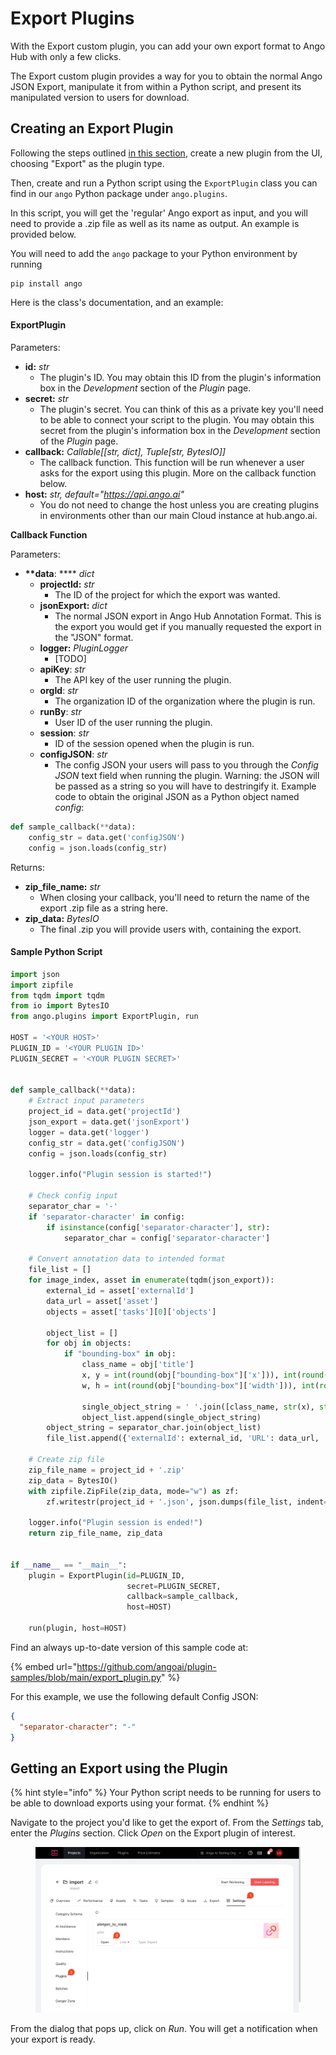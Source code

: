 # Export Plugins

With the Export custom plugin, you can add your own export format to Ango Hub with only a few clicks.

The Export custom plugin provides a way for you to obtain the normal Ango JSON Export, manipulate it from within a Python script, and present its manipulated version to users for download.

## Creating an Export Plugin

Following the steps outlined [in this section](./#creating-a-new-plugin), create a new plugin from the UI, choosing "Export" as the plugin type.

Then, create and run a Python script using the `ExportPlugin` class you can find in our `ango` Python package under `ango.plugins`.

In this script, you will get the 'regular' Ango export as input, and you will need to provide a .zip file as well as its name as output. An example is provided below.

You will need to add the `ango` package to your Python environment by running

```
pip install ango
```

Here is the class's documentation, and an example:

#### ExportPlugin

Parameters:

* **id:** _str_
  * The plugin's ID. You may obtain this ID from the plugin's information box in the _Development_ section of the _Plugin_ page.
* **secret:** _str_
  * The plugin's secret. You can think of this as a private key you'll need to be able to connect your script to the plugin. You may obtain this secret from the plugin's information box in the _Development_ section of the _Plugin_ page.
* **callback:** _Callable\[\[str, dict], Tuple\[str, BytesIO]]_
  * The callback function. This function will be run whenever a user asks for the export using this plugin. More on the callback function below.
* **host:** _str, default="https://api.ango.ai"_
  * You do not need to change the host unless you are creating plugins in environments other than our main Cloud instance at hub.ango.ai.

**Callback Function**

Parameters:

* **\*\*data**: **** _dict_
  * **projectId:** _str_
    * The ID of the project for which the export was wanted.
  * **jsonExport:** _dict_
    * The normal JSON export in Ango Hub Annotation Format. This is the export you would get if you manually requested the export in the "JSON" format.
  * **logger:** _PluginLogger_
    * \[TODO]
  * **apiKey**: _str_
    * The API key of the user running the plugin.
  * **orgId**: _str_
    * The organization ID of the organization where the plugin is run.
  * **runBy**: _str_
    * User ID of the user running the plugin.
  * **session**: _str_
    * ID of the session opened when the plugin is run.
  * **configJSON**: _str_
    * The config JSON your users will pass to you through the _Config JSON_ text field when running the plugin. Warning: the JSON will be passed as a string so you will have to destringify it. Example code to obtain the original JSON as a Python object named _config_:

```python
def sample_callback(**data):
    config_str = data.get('configJSON')
    config = json.loads(config_str)
```

Returns:

* **zip\_file\_name:** _str_
  * When closing your callback, you'll need to return the name of the export .zip file as a string here.
* **zip\_data:** _BytesIO_
  * The final .zip you will provide users with, containing the export.

#### Sample Python Script

```python
import json
import zipfile
from tqdm import tqdm
from io import BytesIO
from ango.plugins import ExportPlugin, run

HOST = '<YOUR HOST>'
PLUGIN_ID = '<YOUR PLUGIN ID>'
PLUGIN_SECRET = '<YOUR PLUGIN SECRET>'


def sample_callback(**data):
    # Extract input parameters
    project_id = data.get('projectId')
    json_export = data.get('jsonExport')
    logger = data.get('logger')
    config_str = data.get('configJSON')
    config = json.loads(config_str)

    logger.info("Plugin session is started!")

    # Check config input
    separator_char = '-'
    if 'separator-character' in config:
        if isinstance(config['separator-character'], str):
            separator_char = config['separator-character']

    # Convert annotation data to intended format
    file_list = []
    for image_index, asset in enumerate(tqdm(json_export)):
        external_id = asset['externalId']
        data_url = asset['asset']
        objects = asset['tasks'][0]['objects']

        object_list = []
        for obj in objects:
            if "bounding-box" in obj:
                class_name = obj['title']
                x, y = int(round(obj["bounding-box"]['x'])), int(round(obj["bounding-box"]['y']))
                w, h = int(round(obj["bounding-box"]['width'])), int(round(obj["bounding-box"]['height']))

                single_object_string = ' '.join([class_name, str(x), str(y), str(w), str(h)])
                object_list.append(single_object_string)
        object_string = separator_char.join(object_list)
        file_list.append({'externalId': external_id, 'URL': data_url, 'Annotations': object_string})

    # Create zip file
    zip_file_name = project_id + '.zip'
    zip_data = BytesIO()
    with zipfile.ZipFile(zip_data, mode="w") as zf:
        zf.writestr(project_id + '.json', json.dumps(file_list, indent=4))

    logger.info("Plugin session is ended!")
    return zip_file_name, zip_data


if __name__ == "__main__":
    plugin = ExportPlugin(id=PLUGIN_ID,
                          secret=PLUGIN_SECRET,
                          callback=sample_callback,
                          host=HOST)

    run(plugin, host=HOST)
```

Find an always up-to-date version of this sample code at:

{% embed url="https://github.com/angoai/plugin-samples/blob/main/export_plugin.py" %}

For this example, we use the following default Config JSON:

```json
{
  "separator-character": "-"
}
```

## Getting an Export using the Plugin

{% hint style="info" %}
Your Python script needs to be running for users to be able to download exports using your format.
{% endhint %}

Navigate to the project you'd like to get the export of. From the _Settings_ tab, enter the _Plugins_ section. Click _Open_ on the Export plugin of interest.

<figure><img src="../../.gitbook/assets/image (382).png" alt=""><figcaption></figcaption></figure>

From the dialog that pops up, click on _Run_. You will get a notification when your export is ready.
